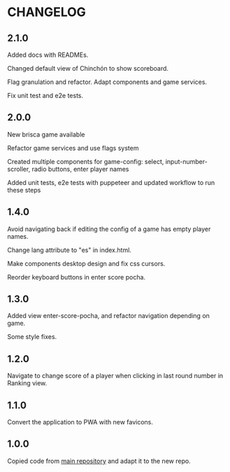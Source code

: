 # CHANGELOG

## 2.1.0

Added docs with READMEs.

Changed default view of Chinchón to show scoreboard.

Flag granulation and refactor. Adapt components and game services.

Fix unit test and e2e tests.

## 2.0.0

New brisca game available

Refactor game services and use flags system

Created multiple components for game-config: select, input-number-scroller, radio buttons, enter player names

Added unit tests, e2e tests with puppeteer and updated workflow to run these steps

## 1.4.0

Avoid navigating back if editing the config of a game has empty player names.

Change lang attribute to "es" in index.html.

Make components desktop design and fix css cursors.

Reorder keyboard buttons in enter score pocha.

## 1.3.0

Added view enter-score-pocha, and refactor navigation depending on game.

Some style fixes.

## 1.2.0

Navigate to change score of a player when clicking in last round number in Ranking view.

## 1.1.0

Convert the application to PWA with new favicons.

## 1.0.0

Copied code from [main repository](https://github.com/jaimemartinmartin15/jaimeelingeniero.es) and adapt it to the new repo.
